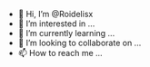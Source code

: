 - 👋 Hi, I’m @Roidelisx
- 👀 I’m interested in ...
- 🌱 I’m currently learning ...
- 💞️ I’m looking to collaborate on ...
- 📫 How to reach me ...

<!---
Roidelisx/Roidelisx is a ✨ special ✨ repository because its `README.md` (this file) appears on your GitHub profile.
You can click the Preview link to take a look at your changes.
--->
